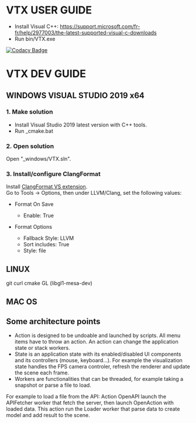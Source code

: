 # VTX USER GUIDE

-   Install Visual C++: https://support.microsoft.com/fr-fr/help/2977003/the-latest-supported-visual-c-downloads
-   Run bin/VTX.exe

[![Codacy Badge](https://api.codacy.com/project/badge/Grade/25aeed2cf0e54f45b39496354738bfc4)](https://www.codacy.com?utm_source=github.com&amp;utm_medium=referral&amp;utm_content=sguionni/VTX&amp;utm_campaign=Badge_Grade)

# VTX DEV GUIDE

## WINDOWS VISUAL STUDIO 2019 x64

### 1. Make solution
-   Install Visual Studio 2019 latest version with C++ tools.  
-   Run _cmake.bat

### 2. Open solution
Open "_windows/VTX.sln".
### 3. Install/configure ClangFormat
Install [ClangFormat VS extension](https://marketplace.visualstudio.com/items?itemName=LLVMExtensions.ClangFormat).  
Go to Tools -> Options, then under LLVM/Clang, set the following values:
-   Format On Save
    -   Enable: True

-   Format Options
    -   Fallback Style: LLVM
    -   Sort includes: True
    -   Style: file

## LINUX

git curl cmake GL (libgl1-mesa-dev)

## MAC OS

## Some architecture points
- Action is designed to be undoable and launched by scripts. All menu items have to throw an action. An action can change the application state or stack workers.
- State is an application state with its enabled/disabled UI components and its controllers (mouse, keyboard...). For example the visualization state handles the FPS camera controler, refresh the renderer and update the scene each frame.
- Workers are functionalities that can be threaded, for example taking a snapshot or parse a file to load.

For example to load a file from the API:
Action OpenAPI launch the APIFetcher worker that fetch the server, then launch OpenAction with loaded data. This action run the Loader worker that parse data to create model and add result to the scene.